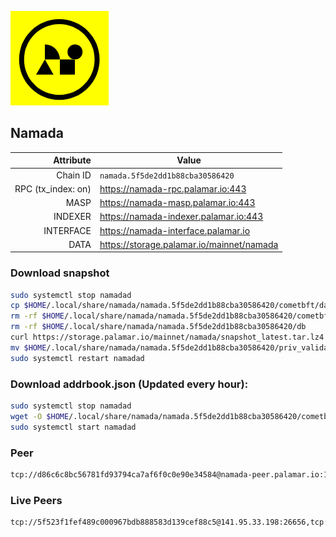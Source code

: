 ![Logo](https://raw.githubusercontent.com/Pa1amar/mainnets/refs/heads/main/namada/logo.png)
## Namada
| Attribute | Value |
|----------:|-------|
| Chain ID         | `namada.5f5de2dd1b88cba30586420` |
| RPC (tx_index: on)  | https://namada-rpc.palamar.io:443 |
| MASP  | https://namada-masp.palamar.io:443 |
| INDEXER | https://namada-indexer.palamar.io:443 |
| INTERFACE | https://namada-interface.palamar.io |
| DATA | https://storage.palamar.io/mainnet/namada |

### Download snapshot
```bash
sudo systemctl stop namadad
cp $HOME/.local/share/namada/namada.5f5de2dd1b88cba30586420/cometbft/data/priv_validator_state.json $HOME/.local/share/namada/namada.5f5de2dd1b88cba30586420/priv_validator_state.json.backup
rm -rf $HOME/.local/share/namada/namada.5f5de2dd1b88cba30586420/cometbft/data
rm -rf $HOME/.local/share/namada/namada.5f5de2dd1b88cba30586420/db
curl https://storage.palamar.io/mainnet/namada/snapshot_latest.tar.lz4 | lz4 -dc - | tar -xf - -C $HOME/.local/share/namada/namada.5f5de2dd1b88cba30586420/
mv $HOME/.local/share/namada/namada.5f5de2dd1b88cba30586420/priv_validator_state.json.backup $HOME/.local/share/namada/namada.5f5de2dd1b88cba30586420/cometbft/data/priv_validator_state.json
sudo systemctl restart namadad
```
### Download addrbook.json (Updated every hour):
```bash
sudo systemctl stop namadad
wget -O $HOME/.local/share/namada/namada.5f5de2dd1b88cba30586420/cometbft/config/addrbook.json https://storage.palamar.io/mainnet/namada/addrbook.json
sudo systemctl start namadad
```
### Peer
```bash
tcp://d86c6c8bc56781fd93794ca7af6f0c0e90e34584@namada-peer.palamar.io:16656
```

































































































































































































































































































































































































































































































































































































































































































































































































































































































































































































































































































































































































































































































































































































































































































































































































































































































































































































































































































































































































































































































































































































































































































































































### Live Peers
```
tcp://5f523f1fef489c000967bdb888583d139cef88c5@141.95.33.198:26656,tcp://600e85651e7d3ec695eb7c26ddf37fef5724e61b@91.134.82.47:26656,tcp://219c4c2475048dbaa9e01d20ebd82b913958b4d8@72.46.84.33:16656,tcp://96f7945f9470faacce66888d798bf1f131913b6c@62.210.95.44:26656,tcp://05309c2cce2d163027a47c662066907e89cd6b99@104.251.123.123:26656,tcp://a8187523daabbc053ec992cde9975f65a085da25@46.4.29.231:5000,tcp://74184876d3b02a7d622f177779a416aa66964bdd@51.91.105.170:26656,tcp://1fa5e6e66182ad425b4ed1d8e69fd7e4202d8b7b@5.199.161.213:26656,tcp://6b469eb00f21d6ebe344c951f599e2012f70d4e9@86.97.61.154:19904,tcp://53b91a7a3929ced6d61c8ec3ca85502803a1f3e3@167.235.35.48:26656,tcp://801bda27715bebc69edf8b8e26cb79d257b90932@46.105.223.14:26682,tcp://91bb5973a676bb20f095d8f6d18433413cb5d78f@141.95.11.197:26656,tcp://0edc3530905568e7963c1c39c78061a1a1ed44af@79.127.240.32:26656,tcp://5c479b8d9969bb901897ebed40fc197d507f007c@144.91.119.1:26656,tcp://478de66fe39df43a60f5850e5b99da4edd14de85@212.51.129.72:26706,tcp://c4deb6863d50bcdd9d20b02303d010090908d6d2@192.64.82.62:26656
```
